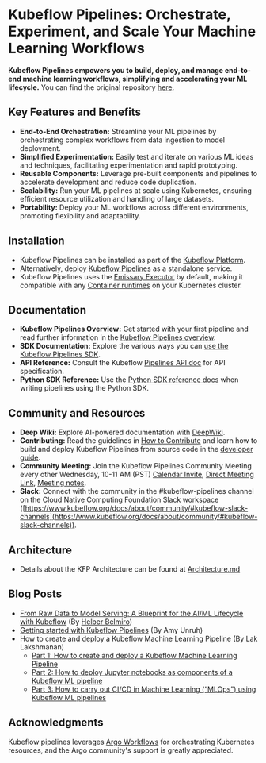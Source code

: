 # Kubeflow Pipelines: Orchestrate, Experiment, and Scale Your Machine Learning Workflows

**Kubeflow Pipelines empowers you to build, deploy, and manage end-to-end machine learning workflows, simplifying and accelerating your ML lifecycle.** You can find the original repository [here](https://github.com/kubeflow/pipelines).

## Key Features and Benefits

*   **End-to-End Orchestration:** Streamline your ML pipelines by orchestrating complex workflows from data ingestion to model deployment.
*   **Simplified Experimentation:** Easily test and iterate on various ML ideas and techniques, facilitating experimentation and rapid prototyping.
*   **Reusable Components:** Leverage pre-built components and pipelines to accelerate development and reduce code duplication.
*   **Scalability:** Run your ML pipelines at scale using Kubernetes, ensuring efficient resource utilization and handling of large datasets.
*   **Portability:** Deploy your ML workflows across different environments, promoting flexibility and adaptability.

## Installation

*   Kubeflow Pipelines can be installed as part of the [Kubeflow Platform](https://www.kubeflow.org/docs/started/installing-kubeflow/#kubeflow-platform).
*   Alternatively, deploy [Kubeflow Pipelines](https://www.kubeflow.org/docs/components/pipelines/operator-guides/installation/) as a standalone service.
*   Kubeflow Pipelines uses the [Emissary Executor](https://www.kubeflow.org/docs/components/pipelines/legacy-v1/installation/choose-executor/#emissary-executor) by default, making it compatible with any [Container runtimes](https://kubernetes.io/docs/setup/production-environment/container-runtimes/) on your Kubernetes cluster.

## Documentation

*   **Kubeflow Pipelines Overview:** Get started with your first pipeline and read further information in the [Kubeflow Pipelines overview](https://www.kubeflow.org/docs/components/pipelines/overview/).
*   **SDK Documentation:** Explore the various ways you can [use the Kubeflow Pipelines SDK](https://kubeflow-pipelines.readthedocs.io/en/stable/).
*   **API Reference:** Consult the Kubeflow [Pipelines API doc](https://www.kubeflow.org/docs/components/pipelines/reference/api/kubeflow-pipeline-api-spec/) for API specification.
*   **Python SDK Reference:** Use the [Python SDK reference docs](https://kubeflow-pipelines.readthedocs.io/en/stable/) when writing pipelines using the Python SDK.

## Community and Resources

*   **Deep Wiki:** Explore AI-powered documentation with [DeepWiki](https://deepwiki.com/kubeflow/pipelines).
*   **Contributing:** Read the guidelines in [How to Contribute](./CONTRIBUTING.md) and learn how to build and deploy Kubeflow Pipelines from source code in the [developer guide](./developer_guide.md).
*   **Community Meeting:** Join the Kubeflow Pipelines Community Meeting every other Wednesday, 10-11 AM (PST) [Calendar Invite](https://calendar.google.com/event?action=TEMPLATE&tmeid=NTdoNG5uMDBtcnJlYmdlOWt1c2lkY25jdmlfMjAxOTExMTNUMTgwMDAwWiBqZXNzaWV6aHVAZ29vZ2xlLmNvbQ&tmsrc=jessiezhu%40google.com&scp=ALL), [Direct Meeting Link](https://zoom.us/j/92607298595?pwd%3DVlKLUbiguGkbT9oKbaoDmCxrhbRop7.1&sa=D&source=calendar&ust=1736264977415448&usg=AOvVaw1EIkjFsKy0d4yQPptIJS3x), [Meeting notes](http://bit.ly/kfp-meeting-notes).
*   **Slack:** Connect with the community in the #kubeflow-pipelines channel on the Cloud Native Computing Foundation Slack workspace ([https://www.kubeflow.org/docs/about/community/#kubeflow-slack-channels](https://www.kubeflow.org/docs/about/community/#kubeflow-slack-channels)).

## Architecture

*   Details about the KFP Architecture can be found at [Architecture.md](docs/Architecture.md)

## Blog Posts

*   [From Raw Data to Model Serving: A Blueprint for the AI/ML Lifecycle with Kubeflow](https://blog.kubeflow.org/fraud-detection-e2e/) (By [Helber Belmiro](https://github.com/hbelmiro))
*   [Getting started with Kubeflow Pipelines](https://cloud.google.com/blog/products/ai-machine-learning/getting-started-kubeflow-pipelines) (By Amy Unruh)
*   How to create and deploy a Kubeflow Machine Learning Pipeline (By Lak Lakshmanan)
    *   [Part 1: How to create and deploy a Kubeflow Machine Learning Pipeline](https://medium.com/data-science/how-to-create-and-deploy-a-kubeflow-machine-learning-pipeline-part-1-efea7a4b650f)
    *   [Part 2: How to deploy Jupyter notebooks as components of a Kubeflow ML pipeline](https://medium.com/data-science/how-to-deploy-jupyter-notebooks-as-components-of-a-kubeflow-ml-pipeline-part-2-b1df77f4e5b3)
    *   [Part 3: How to carry out CI/CD in Machine Learning (“MLOps”) using Kubeflow ML pipelines](https://medium.com/google-cloud/how-to-carry-out-ci-cd-in-machine-learning-mlops-using-kubeflow-ml-pipelines-part-3-bdaf68082112)

## Acknowledgments

Kubeflow pipelines leverages [Argo Workflows](https://github.com/argoproj/argo-workflows) for orchestrating Kubernetes resources, and the Argo community's support is greatly appreciated.